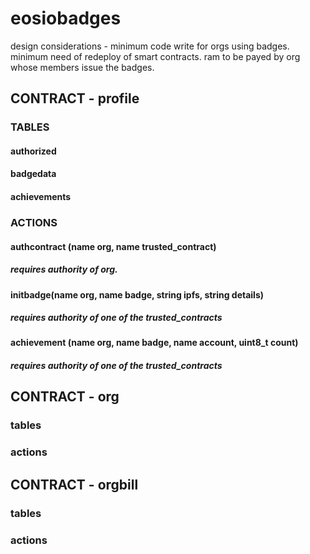 # eosiobadges

design considerations - 
minimum code write for orgs using badges.
minimum need of redeploy of smart contracts.
ram to be payed by org whose members issue the badges.

## CONTRACT - profile 

### TABLES
#### authorized
#### badgedata
#### achievements
### ACTIONS
#### authcontract (name org, name trusted_contract)
##### requires authority of org.
#### initbadge(name org, name badge, string ipfs, string details)
##### requires authority of one of the trusted_contracts
#### achievement (name org, name badge, name account, uint8_t count)
##### requires authority of one of the trusted_contracts

## CONTRACT - org

### tables
### actions

## CONTRACT - orgbill

### tables
### actions
